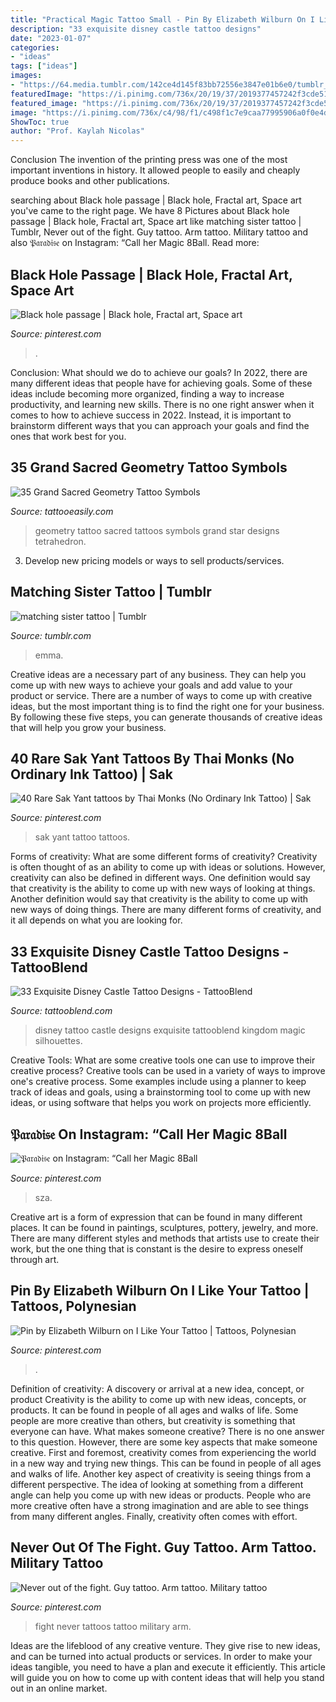 ```yaml
---
title: "Practical Magic Tattoo Small - Pin By Elizabeth Wilburn On I Like Your Tattoo"
description: "33 exquisite disney castle tattoo designs"
date: "2023-01-07"
categories:
- "ideas"
tags: ["ideas"]
images:
- "https://64.media.tumblr.com/142ce4d145f83bb72556e3847e01b6e0/tumblr_ojs8jrDcdN1tx3jm7o1_1280.jpg"
featuredImage: "https://i.pinimg.com/736x/20/19/37/2019377457242f3cde51a0dd86bff4fd.jpg"
featured_image: "https://i.pinimg.com/736x/20/19/37/2019377457242f3cde51a0dd86bff4fd.jpg"
image: "https://i.pinimg.com/736x/c4/98/f1/c498f1c7e9caa77995906a0f0e4ddba3.jpg"
ShowToc: true
author: "Prof. Kaylah Nicolas"
---
```



Conclusion
The invention of the printing press was one of the most important inventions in history. It allowed people to easily and cheaply produce books and other publications.

	

		
searching about Black hole passage | Black hole, Fractal art, Space art you've came to the right page. We have 8 Pictures about Black hole passage | Black hole, Fractal art, Space art like matching sister tattoo | Tumblr, Never out of the fight. Guy tattoo. Arm tattoo. Military tattoo and also 𝔓𝔞𝔯𝔞𝔡𝔦𝔰𝔢 on Instagram: “Call her Magic 8Ball. Read more:
		
    
## Black Hole Passage | Black Hole, Fractal Art, Space Art

<img loading=lazy src="https://i.pinimg.com/736x/c4/98/f1/c498f1c7e9caa77995906a0f0e4ddba3.jpg" onerror="this.onerror=null;this.src='https://tse3.mm.bing.net/th?id=OIP.Zk5lQHa8BSA68L9_CZ_CdQHaGw&amp;pid=15.1';" alt="Black hole passage | Black hole, Fractal art, Space art">

_Source: pinterest.com_

>. 

	

Conclusion: What should we do to achieve our goals?
In 2022, there are many different ideas that people have for achieving goals. Some of these ideas include becoming more organized, finding a way to increase productivity, and learning new skills. There is no one right answer when it comes to how to achieve success in 2022. Instead, it is important to brainstorm different ways that you can approach your goals and find the ones that work best for you.

    
## 35 Grand Sacred Geometry Tattoo Symbols

<img loading=lazy src="http://www.tattooeasily.com/wp-content/uploads/2015/06/sacred-geometry-tattoo-10.jpg" onerror="this.onerror=null;this.src='https://tse1.mm.bing.net/th?id=OIP.vC11w3bagw30G5IqOsIWeQHaKj&amp;pid=15.1';" alt="35 Grand Sacred Geometry Tattoo Symbols">

_Source: tattooeasily.com_

>geometry tattoo sacred tattoos symbols grand star designs tetrahedron. 

	

3. Develop new pricing models or ways to sell products/services.

    
## Matching Sister Tattoo | Tumblr

<img loading=lazy src="https://64.media.tumblr.com/142ce4d145f83bb72556e3847e01b6e0/tumblr_ojs8jrDcdN1tx3jm7o1_1280.jpg" onerror="this.onerror=null;this.src='https://tse2.mm.bing.net/th?id=OIP.tc4fZAiL5B9zo4RJA4926wHaFj&amp;pid=15.1';" alt="matching sister tattoo | Tumblr">

_Source: tumblr.com_

>emma. 

	

Creative ideas are a necessary part of any business. They can help you come up with new ways to achieve your goals and add value to your product or service. There are a number of ways to come up with creative ideas, but the most important thing is to find the right one for your business. By following these five steps, you can generate thousands of creative ideas that will help you grow your business.

    
## 40 Rare Sak Yant Tattoos By Thai Monks (No Ordinary Ink Tattoo) | Sak

<img loading=lazy src="https://i.pinimg.com/736x/20/19/37/2019377457242f3cde51a0dd86bff4fd.jpg" onerror="this.onerror=null;this.src='https://tse2.mm.bing.net/th?id=OIP.gl1aDU62eDhM_FRJgSHW_AHaJ4&amp;pid=15.1';" alt="40 Rare Sak Yant tattoos by Thai Monks (No Ordinary Ink Tattoo) | Sak">

_Source: pinterest.com_

>sak yant tattoo tattoos. 

	

Forms of creativity: What are some different forms of creativity?
Creativity is often thought of as an ability to come up with ideas or solutions. However, creativity can also be defined in different ways. One definition would say that creativity is the ability to come up with new ways of looking at things. Another definition would say that creativity is the ability to come up with new ways of doing things. There are many different forms of creativity, and it all depends on what you are looking for.

    
## 33 Exquisite Disney Castle Tattoo Designs - TattooBlend

<img loading=lazy src="https://tattooblend.com/wp-content/uploads/2016/03/disney-castle-tattoo-design.jpg" onerror="this.onerror=null;this.src='https://tse4.mm.bing.net/th?id=OIP.Nv6uwJDMM7uwuRHL7dTyUgHaHY&amp;pid=15.1';" alt="33 Exquisite Disney Castle Tattoo Designs - TattooBlend">

_Source: tattooblend.com_

>disney tattoo castle designs exquisite tattooblend kingdom magic silhouettes. 

	

Creative Tools: What are some creative tools one can use to improve their creative process?
Creative tools can be used in a variety of ways to improve one's creative process. Some examples include using a planner to keep track of ideas and goals, using a brainstorming tool to come up with new ideas, or using software that helps you work on projects more efficiently.

    
## 𝔓𝔞𝔯𝔞𝔡𝔦𝔰𝔢 On Instagram: “Call Her Magic 8Ball

<img loading=lazy src="https://i.pinimg.com/originals/0b/ec/27/0bec274a00aea50441ac8137c42ed8f2.jpg" onerror="this.onerror=null;this.src='https://tse2.mm.bing.net/th?id=OIP.Ro2G4kbvao1zHR5ObzaK3AHaJQ&amp;pid=15.1';" alt="𝔓𝔞𝔯𝔞𝔡𝔦𝔰𝔢 on Instagram: “Call her Magic 8Ball">

_Source: pinterest.com_

>sza. 

	

Creative art is a form of expression that can be found in many different places. It can be found in paintings, sculptures, pottery, jewelry, and more. There are many different styles and methods that artists use to create their work, but the one thing that is constant is the desire to express oneself through art.

    
## Pin By Elizabeth Wilburn On I Like Your Tattoo | Tattoos, Polynesian

<img loading=lazy src="https://i.pinimg.com/736x/25/07/4b/25074b15247e5bd86df71d4c9cb19fb3--day-of-the-dead-the-ojays.jpg" onerror="this.onerror=null;this.src='https://tse4.mm.bing.net/th?id=OIP._K3osolIa3vMzqOmhYgt8QHaNK&amp;pid=15.1';" alt="Pin by Elizabeth Wilburn on I Like Your Tattoo | Tattoos, Polynesian">

_Source: pinterest.com_

>. 

	

Definition of creativity: A discovery or arrival at a new idea, concept, or product
Creativity is the ability to come up with new ideas, concepts, or products. It can be found in people of all ages and walks of life. Some people are more creative than others, but creativity is something that everyone can have. What makes someone creative? There is no one answer to this question. However, there are some key aspects that make someone creative. First and foremost, creativity comes from experiencing the world in a new way and trying new things. This can be found in people of all ages and walks of life. Another key aspect of creativity is seeing things from a different perspective. The idea of looking at something from a different angle can help you come up with new ideas or products. People who are more creative often have a strong imagination and are able to see things from many different angles. Finally, creativity often comes with effort.

    
## Never Out Of The Fight. Guy Tattoo. Arm Tattoo. Military Tattoo

<img loading=lazy src="https://i.pinimg.com/originals/16/9d/86/169d86381c69540ca2740f1c296ed4e7.jpg" onerror="this.onerror=null;this.src='https://tse3.mm.bing.net/th?id=OIP.uOyiOon1jcBz9abOi7L3ogHaJ4&amp;pid=15.1';" alt="Never out of the fight. Guy tattoo. Arm tattoo. Military tattoo">

_Source: pinterest.com_

>fight never tattoos tattoo military arm. 

	

Ideas are the lifeblood of any creative venture. They give rise to new ideas, and can be turned into actual products or services. In order to make your ideas tangible, you need to have a plan and execute it efficiently. This article will guide you on how to come up with content ideas that will help you stand out in an online market.

